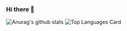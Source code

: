 ### Hi there 👋

<!--
**naoland/naoland** is a ✨ _special_ ✨ repository because its `README.md` (this file) appears on your GitHub profile.

Here are some ideas to get you started:

- 🔭 I’m currently working on ...
- 🌱 I’m currently learning ...
- 👯 I’m looking to collaborate on ...
- 🤔 I’m looking for help with ...
- 💬 Ask me about ...
- 📫 How to reach me: ...
- 😄 Pronouns: ...
- ⚡ Fun fact: ...
-->

![Anurag's github stats](https://github-readme-stats.vercel.app/api?username=naoland&show_icons=true&count_private=true)
![Top Languages Card](https://github-readme-stats.vercel.app/api/top-langs/?username=naoland&layout=compact&count_private=true)

